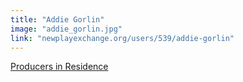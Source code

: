 ```yaml
---
title: "Addie Gorlin"
image: "addie_gorlin.jpg"
link: "newplayexchange.org/users/539/addie-gorlin"
---
```


[Producers in Residence](/programs/producers-in-residence)